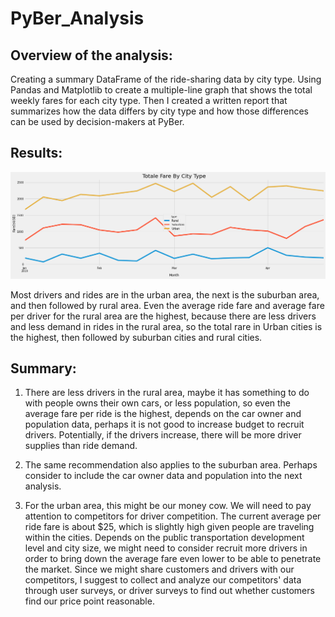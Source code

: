 # PyBer_Analysis

## Overview of the analysis:

Creating a summary DataFrame of the ride-sharing data by city type. 
Using Pandas and Matplotlib to create a multiple-line graph that shows the total weekly fares for each city type. Then I created a written report that summarizes how the data differs by city type and how those differences can be used by decision-makers at PyBer.



## Results:
![PyBer_fare_summary](https://raw.githubusercontent.com/yumik20/PyBer_Analysis/main/analysis/PyBer_fare_summary.png)

Most drivers and rides are in the urban area, the next is the suburban area, and then followed by rural area. 
Even the average ride fare and average fare per driver for the rural area are the highest, because there are less drivers and less demand in rides in the rural area, so the total rare in Urban cities is the highest, then followed by suburban cities and rural cities. 

## Summary:

1. There are less drivers in the rural area, maybe it has something to do with people owns their own cars, or less population, so even the average fare per ride is the highest, depends on the car owner and population data, perhaps it is not good to increase budget to recruit drivers. Potentially, if the drivers increase, there will be more driver supplies than ride demand. 

2. The same recommendation also applies to the suburban area. Perhaps consider to include the car owner data and population into the next analysis. 

3. For the urban area, this might be our money cow. We will need to pay attention to competitors for driver competition. The current average per ride fare is about $25, which is slightly high given people are traveling within the cities. Depends on the public transportation development level and city size, we might need to consider recruit more drivers in order to bring down the average fare even lower to be able to penetrate the market. Since we might share customers and drivers with our competitors, I suggest to collect and analyze our competitors' data through user surveys, or driver surveys to find out whether customers find our price point reasonable. 